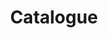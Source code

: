 ---
title: Catalogue
weight: 100
layout: contents
class: grid
epub: false
section: catalogue
permalink: catalogue/index.html
---